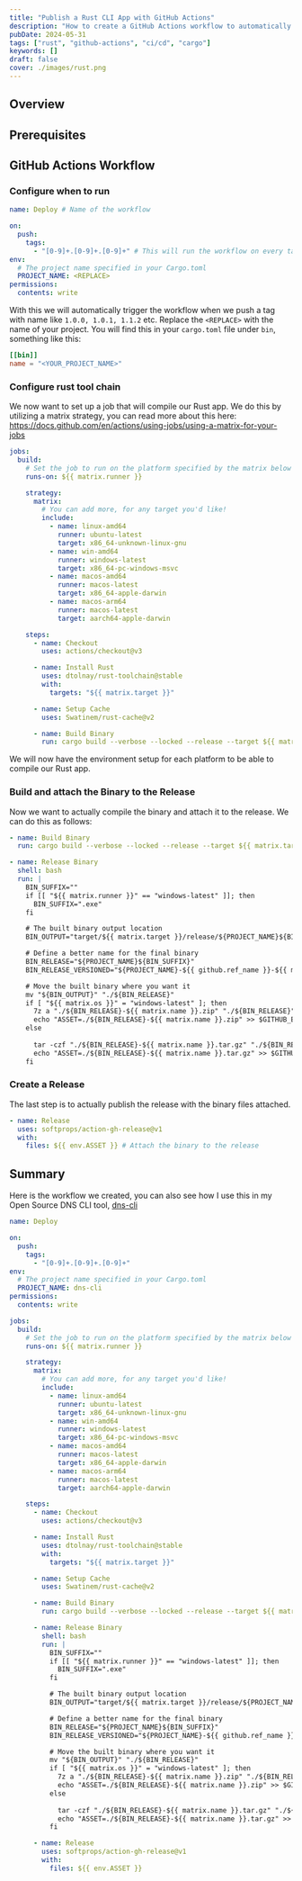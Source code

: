 ```yaml
---
title: "Publish a Rust CLI App with GitHub Actions"
description: "How to create a GitHub Actions workflow to automatically build a Rust app. Create a GitHub release and attach the binary to it for all platforms. For example if you have a Rust CLI app that you want to publish the binaries to GitHub so people can download your tools, this is how to do it."
pubDate: 2024-05-31
tags: ["rust", "github-actions", "ci/cd", "cargo"]
keywords: []
draft: false
cover: ./images/rust.png
---
```


## Overview

## Prerequisites

## GitHub Actions Workflow

### Configure when to run

```yaml
name: Deploy # Name of the workflow

on:
  push:
    tags:
      - "[0-9]+.[0-9]+.[0-9]+" # This will run the workflow on every tag that matches the regex
env:
  # The project name specified in your Cargo.toml
  PROJECT_NAME: <REPLACE>
permissions:
  contents: write
```

With this we will automatically trigger the workflow when we push a tag
with name like `1.0.0, 1.0.1, 1.1.2` etc. Replace the `<REPLACE>` with the name of your project. You will find this in your `cargo.toml` file under `bin`, something like this:

```toml
[[bin]]
name = "<YOUR_PROJECT_NAME>"
```

### Configure rust tool chain

We now want to set up a job that will compile our Rust app.
We do this by utilizing a matrix strategy,
you can read more about this here:
<https://docs.github.com/en/actions/using-jobs/using-a-matrix-for-your-jobs>

```yaml
jobs:
  build:
    # Set the job to run on the platform specified by the matrix below
    runs-on: ${{ matrix.runner }}

    strategy:
      matrix:
        # You can add more, for any target you'd like!
        include:
          - name: linux-amd64
            runner: ubuntu-latest
            target: x86_64-unknown-linux-gnu
          - name: win-amd64
            runner: windows-latest
            target: x86_64-pc-windows-msvc
          - name: macos-amd64
            runner: macos-latest
            target: x86_64-apple-darwin
          - name: macos-arm64
            runner: macos-latest
            target: aarch64-apple-darwin

    steps:
      - name: Checkout
        uses: actions/checkout@v3

      - name: Install Rust
        uses: dtolnay/rust-toolchain@stable
        with:
          targets: "${{ matrix.target }}"

      - name: Setup Cache
        uses: Swatinem/rust-cache@v2

      - name: Build Binary
        run: cargo build --verbose --locked --release --target ${{ matrix.target }}
```

We will now have the environment setup for each platform to be able to compile our Rust app.

### Build and attach the Binary to the Release

Now we want to actually compile the binary and attach it to the release.
We can do this as follows:

```yaml
- name: Build Binary
  run: cargo build --verbose --locked --release --target ${{ matrix.target }}

- name: Release Binary
  shell: bash
  run: |
    BIN_SUFFIX=""
    if [[ "${{ matrix.runner }}" == "windows-latest" ]]; then
      BIN_SUFFIX=".exe"
    fi

    # The built binary output location
    BIN_OUTPUT="target/${{ matrix.target }}/release/${PROJECT_NAME}${BIN_SUFFIX}"

    # Define a better name for the final binary
    BIN_RELEASE="${PROJECT_NAME}${BIN_SUFFIX}"
    BIN_RELEASE_VERSIONED="${PROJECT_NAME}-${{ github.ref_name }}-${{ matrix.name }}${BIN_SUFFIX}"

    # Move the built binary where you want it
    mv "${BIN_OUTPUT}" "./${BIN_RELEASE}"
    if [ "${{ matrix.os }}" = "windows-latest" ]; then
      7z a "./${BIN_RELEASE}-${{ matrix.name }}.zip" "./${BIN_RELEASE}"
      echo "ASSET=./${BIN_RELEASE}-${{ matrix.name }}.zip" >> $GITHUB_ENV
    else
      
      tar -czf "./${BIN_RELEASE}-${{ matrix.name }}.tar.gz" "./${BIN_RELEASE}"
      echo "ASSET=./${BIN_RELEASE}-${{ matrix.name }}.tar.gz" >> $GITHUB_ENV
    fi
```

### Create a Release

The last step is to actually publish the release with the binary files attached.

```yaml
- name: Release
  uses: softprops/action-gh-release@v1
  with:
    files: ${{ env.ASSET }} # Attach the binary to the release
```

## Summary

Here is the workflow we created, you can also see how I use this in my Open Source DNS CLI tool, [dns-cli](https://github.com/Hugo-Persson/dns-cli-tools)

```yaml
name: Deploy

on:
  push:
    tags:
      - "[0-9]+.[0-9]+.[0-9]+"
env:
  # The project name specified in your Cargo.toml
  PROJECT_NAME: dns-cli
permissions:
  contents: write

jobs:
  build:
    # Set the job to run on the platform specified by the matrix below
    runs-on: ${{ matrix.runner }}

    strategy:
      matrix:
        # You can add more, for any target you'd like!
        include:
          - name: linux-amd64
            runner: ubuntu-latest
            target: x86_64-unknown-linux-gnu
          - name: win-amd64
            runner: windows-latest
            target: x86_64-pc-windows-msvc
          - name: macos-amd64
            runner: macos-latest
            target: x86_64-apple-darwin
          - name: macos-arm64
            runner: macos-latest
            target: aarch64-apple-darwin

    steps:
      - name: Checkout
        uses: actions/checkout@v3

      - name: Install Rust
        uses: dtolnay/rust-toolchain@stable
        with:
          targets: "${{ matrix.target }}"

      - name: Setup Cache
        uses: Swatinem/rust-cache@v2

      - name: Build Binary
        run: cargo build --verbose --locked --release --target ${{ matrix.target }}

      - name: Release Binary
        shell: bash
        run: |
          BIN_SUFFIX=""
          if [[ "${{ matrix.runner }}" == "windows-latest" ]]; then
            BIN_SUFFIX=".exe"
          fi

          # The built binary output location
          BIN_OUTPUT="target/${{ matrix.target }}/release/${PROJECT_NAME}${BIN_SUFFIX}"

          # Define a better name for the final binary
          BIN_RELEASE="${PROJECT_NAME}${BIN_SUFFIX}"
          BIN_RELEASE_VERSIONED="${PROJECT_NAME}-${{ github.ref_name }}-${{ matrix.name }}${BIN_SUFFIX}"

          # Move the built binary where you want it
          mv "${BIN_OUTPUT}" "./${BIN_RELEASE}"
          if [ "${{ matrix.os }}" = "windows-latest" ]; then
            7z a "./${BIN_RELEASE}-${{ matrix.name }}.zip" "./${BIN_RELEASE}"
            echo "ASSET=./${BIN_RELEASE}-${{ matrix.name }}.zip" >> $GITHUB_ENV
          else
            
            tar -czf "./${BIN_RELEASE}-${{ matrix.name }}.tar.gz" "./${BIN_RELEASE}"
            echo "ASSET=./${BIN_RELEASE}-${{ matrix.name }}.tar.gz" >> $GITHUB_ENV
          fi

      - name: Release
        uses: softprops/action-gh-release@v1
        with:
          files: ${{ env.ASSET }}
```
